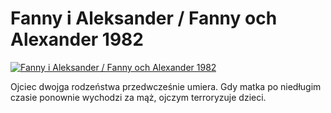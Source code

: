 Fanny i Aleksander / Fanny och Alexander 1982 
=============
[![Fanny i Aleksander / Fanny och Alexander 1982 ](http://vidos.pl/images/player.gif)](http://vidos.pl/fanny-i-aleksander-fanny-och-alexander-1982)

 Ojciec dwojga rodzeństwa przedwcześnie umiera. Gdy matka po niedługim czasie ponownie wychodzi za mąż, ojczym terroryzuje dzieci.
